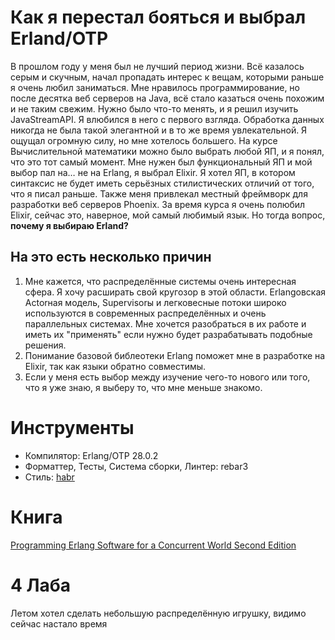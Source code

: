 # Как я перестал бояться и выбрал Erland/OTP
В прошлом году у меня был не лучший период жизни. Всё казалось серым и скучным, начал пропадать интерес к вещам, которыми раньше я очень любил заниматься. Мне нравилось программирование, но после десятка веб серверов на Java, всё стало казаться очень похожим и не таким свежим. Нужно было что-то менять, и я решил изучить JavaStreamAPI. Я влюбился в него с первого взгляда. Обработка данных никогда не была такой элегантной и в то же время увлекательной. Я ощущал огромную силу, но мне хотелось большего. На курсе Вычислительной математики можно было выбрать любой ЯП, и я понял, что это тот самый момент. Мне нужен был функциональный ЯП и мой выбор пал на… не на Erlang, я выбрал Elixir. Я хотел ЯП, в котором синтаксис не будет иметь серьёзных стилистических отличий от того, что я писал раньше. Также меня привлекал местный фреймворк для разработки веб серверов Phoenix. За время курса я очень полюбил Elixir, сейчас это, наверное, мой самый любимый язык. Но тогда вопрос, **почему я выбираю Erland?**

## На это есть несколько причин
1. Мне кажется, что распределённые системы очень интересная сфера. Я хочу расширать свой кругозор в этой области. Erlangовская Actorная модель, Supervisorы и легковесные потоки широко используются в современных распределённых и очень параллельных системах. Мне хочется разобраться в их работе и иметь их "применять" если нужно будет разрабатывать подобные решения.
2. Понимание базовой библеотеки Erlang поможет мне в разработке на Elixir, так как языки обратно совместимы.
3. Если у меня есть выбор между изучение чего-то нового или того, что я уже знаю, я выберу то, что мне меньше знакомо.
   
# Инструменты
- Компилятор: Erlang/OTP 28.0.2
- Форматтер, Тесты, Система сборки, Линтер: rebar3
- Стиль: [habr](https://habr.com/ru/articles/142594/)

# Книга
[Programming Erlang Software for a Concurrent World Second Edition](https://gangrel.wordpress.com/wp-content/uploads/2015/08/programming-erlang-2nd-edition.pdf)

# 4 Лаба
Летом хотел сделать небольшую распределённую игрушку, видимо сейчас настало время